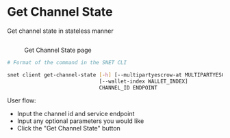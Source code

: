 # Get Channel State

Get channel state in stateless manner

<figure><img src="../../.gitbook/assets/Screenshot 2024-08-17 at 6.17.28 PM.png" alt=""><figcaption><p>Get Channel State page</p></figcaption></figure>

```bash
# Format of the command in the SNET CLI

snet client get-channel-state [-h] [--multipartyescrow-at MULTIPARTYESCROW_AT]
                              [--wallet-index WALLET_INDEX]
                              CHANNEL_ID ENDPOINT
```

User flow:

* Input the channel id and service endpoint
* Input any optional parameters you would like
* Click the "Get Channel State" button
